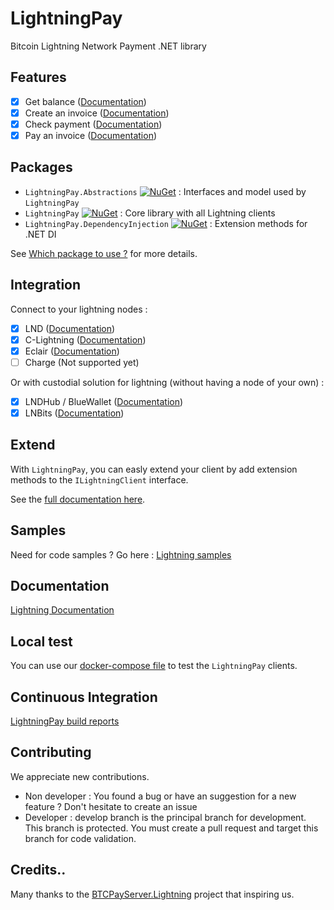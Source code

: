 # LightningPay
Bitcoin Lightning Network Payment .NET library

## Features

- [x] Get balance ([Documentation](documentation/client.md#get-wallet-balance))
- [x] Create an invoice ([Documentation](documentation/client.md#create-an-invoice))
- [x] Check payment ([Documentation](documentation/client.md#check-invoice-payment))
- [x] Pay an invoice ([Documentation](documentation/client.md#pay))

## Packages

- `LightningPay.Abstractions` [![NuGet](https://img.shields.io/nuget/v/LightningPay.Abstractions.svg)](https://www.nuget.org/packages/LightningPay.Abstractions) : Interfaces and model used by `LightningPay` 
- `LightningPay` [![NuGet](https://img.shields.io/nuget/v/LightningPay.svg)](https://www.nuget.org/packages/LightningPay) : Core library with all Lightning clients
- `LightningPay.DependencyInjection` [![NuGet](https://img.shields.io/nuget/v/LightningPay.DependencyInjection.svg)](https://www.nuget.org/packages/LightningPay.DependencyInjection) : Extension methods for .NET DI

See [Which package to use ?](documentation/packages.md) for more details.

## Integration

Connect to your lightning nodes : 

- [x] LND ([Documentation](documentation/client-lnd.md))
- [x] C-Lightning ([Documentation](documentation/client-clightning.md))
- [x] Eclair  ([Documentation](documentation/client-eclair.md))
- [ ] Charge (Not supported yet)

Or with custodial solution for lightning (without having a node  of your own) : 

- [x] LNDHub / BlueWallet ([Documentation](documentation/client-lndhub.md))
- [x] LNBits ([Documentation](documentation/client-lnbits.md))

## Extend

With `LightningPay`, you can easly extend your client by add extension methods to the `ILightningClient` interface.

See the [full documentation here](/documentation/extensions.md).

## Samples

Need for code samples ? Go here : [Lightning samples](samples/)

## Documentation

[Lightning Documentation](documentation/)

## Local test

You can use our [docker-compose file](docker/) to test the `LightningPay` clients.

## Continuous Integration

[LightningPay build reports](https://dev.azure.com/NiawaCorp/LightningPay/_build?definitionId=24)

## Contributing

We appreciate new contributions.

- Non developer : You found a bug or have an suggestion for a new feature ? Don't hesitate to create an issue
- Developer : develop branch is the principal branch for development. This branch is protected. You must create a pull request and target this branch for code validation.

## Credits..

Many thanks to the [BTCPayServer.Lightning](https://github.com/btcpayserver/BTCPayServer.Lightning) project that inspiring us.
